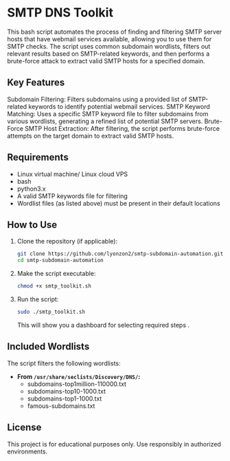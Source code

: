 
# SMTP DNS Toolkit

This bash script automates the process of finding and filtering SMTP server hosts that have webmail services available, allowing you to use them for SMTP checks. The script uses common subdomain wordlists, filters out relevant results based on SMTP-related keywords, and then performs a brute-force attack to extract valid SMTP hosts for a specified domain.

## Key Features
Subdomain Filtering: Filters subdomains using a provided list of SMTP-related keywords to identify potential webmail services.
SMTP Keyword Matching: Uses a specific SMTP keyword file to filter subdomains from various wordlists, generating a refined list of potential SMTP servers.
Brute-Force SMTP Host Extraction: After filtering, the script performs brute-force attempts on the target domain to extract valid SMTP hosts.

## Requirements
- Linux virtual machine/ Linux cloud VPS
- bash
- python3.x
- A valid SMTP keywords file for filtering
- Wordlist files (as listed above) must be present in their default locations

## How to Use

1. Clone the repository (if applicable):

   ```bash
   git clone https://github.com/lyonzon2/smtp-subdomain-automation.git
   cd smtp-subdomain-automation
   ```

2. Make the script executable:

   ```bash
   chmod +x smtp_toolkit.sh
   ```

3. Run the script:

   ```bash
   sudo ./smtp_toolkit.sh
   ```

   This will show you a dashboard for selecting required steps .

## Included Wordlists

The script filters the following wordlists:

- **From `/usr/share/seclists/Discovery/DNS/`:**
  - subdomains-top1million-110000.txt
  - subdomains-top10-1000.txt
  - subdomains-top1-1000.txt
  - famous-subdomains.txt

## License

This project is for educational purposes only. Use responsibly in authorized environments.

